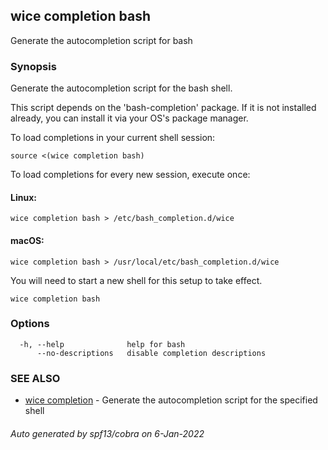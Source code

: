 ## wice completion bash

Generate the autocompletion script for bash

### Synopsis

Generate the autocompletion script for the bash shell.

This script depends on the 'bash-completion' package.
If it is not installed already, you can install it via your OS's package manager.

To load completions in your current shell session:

	source <(wice completion bash)

To load completions for every new session, execute once:

#### Linux:

	wice completion bash > /etc/bash_completion.d/wice

#### macOS:

	wice completion bash > /usr/local/etc/bash_completion.d/wice

You will need to start a new shell for this setup to take effect.


```
wice completion bash
```

### Options

```
  -h, --help              help for bash
      --no-descriptions   disable completion descriptions
```

### SEE ALSO

* [wice completion](wice_completion.md)	 - Generate the autocompletion script for the specified shell

###### Auto generated by spf13/cobra on 6-Jan-2022
